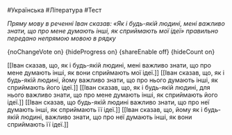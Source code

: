 #Українська #Література #Тест

*Пряму мову в реченні Іван сказав: «Як і будь-якій людині, мені важливо знати, що про мене думають інші, як сприймають мої ідеї» правильно передано непрямою мовою в рядку*

{noChangeVote on}
{hideProgress on}
{shareEnable off}
{hideCount on}

[[Іван сказав, що, як і будь-якій людині, мені важливо знати, що про мене думають інші, як вони сприймають мої ідеї.]]
[[Іван сказав, що, як і будь-якій людині, йому важливо знати, що про нього думають інші, як сприймають його ідеї.]]
[[Іван сказав, що, як і будь-якій людині, для нього важливо знати, що про мене думають інші, як сприймають його ідеї.]]
[[Іван сказав, що будь-якій людині важливо знати, що про неї думають інші, як сприймають її ідеї.]]
[[Іван сказав, що, йому як і будь-якій людині, важливо знати, що про неї думають інші, як вони сприймають її ідеї.]]
